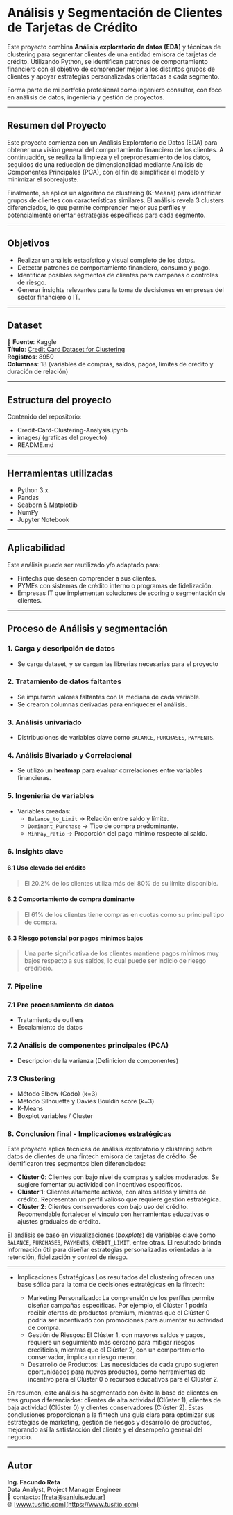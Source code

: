 # Análisis y Segmentación de Clientes de Tarjetas de Crédito

Este proyecto combina **Análisis exploratorio de datos (EDA)** y técnicas de clustering para segmentar clientes de una entidad emisora de tarjetas de crédito. Utilizando Python, se identifican patrones de comportamiento financiero con el objetivo de comprender mejor a los distintos grupos de clientes y apoyar estrategias personalizadas orientadas a cada segmento.

Forma parte de mi portfolio profesional como ingeniero consultor, con foco en análisis de datos, ingeniería y gestión de proyectos.

 ---
## Resumen del Proyecto

Este proyecto comienza con un Análisis Exploratorio de Datos (EDA) para obtener una visión general del comportamiento financiero de los clientes. A continuación, se realiza la limpieza y el preprocesamiento de los datos, seguidos de una reducción de dimensionalidad mediante Análisis de Componentes Principales (PCA), con el fin de simplificar el modelo y minimizar el sobreajuste.

Finalmente, se aplica un algoritmo de clustering (K-Means) para identificar grupos de clientes con características similares. El análisis revela 3 clusters diferenciados, lo que permite comprender mejor sus perfiles y potencialmente orientar estrategias específicas para cada segmento.

---

## Objetivos

- Realizar un análisis estadístico y visual completo de los datos.
- Detectar patrones de comportamiento financiero, consumo y pago.
- Identificar posibles segmentos de clientes para campañas o controles de riesgo.
- Generar insights relevantes para la toma de decisiones en empresas del sector financiero o IT.

---

## Dataset

**🔗 Fuente**: Kaggle  
**Título**: [Credit Card Dataset for Clustering](https://www.kaggle.com/datasets/arjunbhasin2013/ccdata)  
**Registros**: 8950  
**Columnas**: 18 (variables de compras, saldos, pagos, límites de crédito y duración de relación)

---

## Estructura del proyecto
Contenido del repositorio:

- Credit-Card-Clustering-Analysis.ipynb
- images/ (graficas del proyecto)
- README.md

---

## Herramientas utilizadas

- Python 3.x
- Pandas
- Seaborn & Matplotlib
- NumPy
- Jupyter Notebook

---

## Aplicabilidad

Este análisis puede ser reutilizado y/o adaptado para:

- Fintechs que deseen comprender a sus clientes.
- PYMEs con sistemas de crédito interno o programas de fidelización.
- Empresas IT que implementan soluciones de scoring o segmentación de clientes.
---

## Proceso de Análisis y segmentación

### 1. Carga y descripción de datos  
- Se carga dataset, y se cargan las librerias necesarias para el proyecto

### 2. Tratamiento de datos faltantes
- Se imputaron valores faltantes con la mediana de cada variable.
- Se crearon columnas derivadas para enriquecer el análisis.

### 3. Análisis univariado  
- Distribuciones de variables clave como `BALANCE`, `PURCHASES`, `PAYMENTS`.

### 4. Análisis Bivariado y Correlacional  
- Se utilizó un **heatmap** para evaluar correlaciones entre variables financieras.

### 5. Ingenieria de variables 
- Variables creadas:  
  - `Balance_to_Limit` → Relación entre saldo y límite.
  - `Dominant_Purchase` → Tipo de compra predominante.
  - `MinPay_ratio` → Proporción del pago mínimo respecto al saldo.

### 6. Insights clave

  #### 6.1 Uso elevado del crédito
  > El 20.2% de los clientes utiliza más del 80% de su límite disponible.

  #### 6.2 Comportamiento de compra dominante
  > El 61% de los clientes tiene compras en cuotas como su principal tipo de compra.

  #### 6.3 Riesgo potencial por pagos mínimos bajos
  > Una parte significativa de los clientes mantiene pagos mínimos muy bajos respecto a sus saldos, lo cual puede ser indicio de riesgo crediticio.

### 7. Pipeline
  ### 7.1 Pre procesamiento de datos
  - Tratamiento de outliers
  - Escalamiento de datos
  ### 7.2 Análisis de componentes principales (PCA)
  - Descripcion de la varianza (Definicion de componentes)
  ### 7.3 Clustering
  - Método Elbow (Codo) (k=3)
  - Método Silhouette y Davies Bouldin score (k=3)
  - K-Means
  - Boxplot variables / Cluster

### 8. Conclusion final - Implicaciones estratégicas
Este proyecto aplica técnicas de análisis exploratorio y clustering sobre datos de clientes de una fintech emisora de tarjetas de crédito. Se identificaron tres segmentos bien diferenciados:

- **Clúster 0**: Clientes con bajo nivel de compras y saldos moderados. Se sugiere fomentar su actividad con incentivos específicos.
- **Clúster 1**: Clientes altamente activos, con altos saldos y límites de crédito. Representan un perfil valioso que requiere gestión estratégica.
- **Clúster 2**: Clientes conservadores con bajo uso del crédito. Recomendable fortalecer el vínculo con herramientas educativas o ajustes graduales de crédito.

El análisis se basó en visualizaciones (*boxplots*) de variables clave como `BALANCE`, `PURCHASES`, `PAYMENTS`, `CREDIT_LIMIT`, entre otras. El resultado brinda información útil para diseñar estrategias personalizadas orientadas a la retención, fidelización y control de riesgo.

---
- Implicaciones Estratégicas
Los resultados del clustering ofrecen una base sólida para la toma de decisiones estratégicas en la fintech:

  - Marketing Personalizado: La comprensión de los perfiles permite diseñar campañas específicas. Por ejemplo, el Clúster 1 podría recibir ofertas de productos premium, mientras que el Clúster 0 podría ser incentivado con promociones para aumentar su actividad de compra.
  - Gestión de Riesgos: El Clúster 1, con mayores saldos y pagos, requiere un seguimiento más cercano para mitigar riesgos crediticios, mientras que el Clúster 2, con un comportamiento conservador, implica un riesgo menor.
  - Desarrollo de Productos: Las necesidades de cada grupo sugieren oportunidades para nuevos productos, como herramientas de incentivo para el Clúster 0 o recursos educativos para el Clúster 2.

En resumen, este análisis ha segmentado con éxito la base de clientes en tres grupos diferenciados: clientes de alta actividad (Clúster 1), clientes de baja actividad (Clúster 0) y clientes conservadores (Clúster 2). Estas conclusiones proporcionan a la fintech una guía clara para optimizar sus estrategias de marketing, gestión de riesgos y desarrollo de productos, mejorando así la satisfacción del cliente y el desempeño general del negocio.

---
## Autor

**Ing. Facundo Reta**  
Data Analyst, Project Manager Engineer  
📧 contacto: [freta@sanluis.edu.ar]  
🌐 [www.tusitio.com](https://www.tusitio.com)